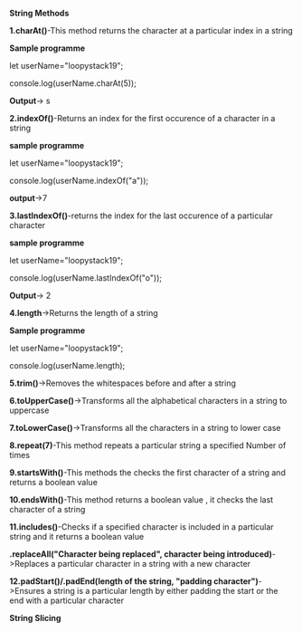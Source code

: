 **String Methods**

**1.charAt()**-This method returns the character at a particular index in a string

**Sample programme**

let userName="loopystack19";

console.log(userName.charAt(5));

**Output**-> s

**2.indexOf()**-Returns an index for the first occurence of a character in a string

**sample programme**

let userName="loopystack19";

console.log(userName.indexOf("a"));

**output**->7

**3.lastIndexOf()**-returns the index for the last occurence of a particular character

**sample programme**

let userName="loopystack19";

console.log(userName.lastIndexOf("o"));

**Output**-> 2

**4.length**->Returns the length of a string

**Sample programme**

let userName="loopystack19";

console.log(userName.length);

**5.trim()**->Removes the whitespaces before and after a string

**6.toUpperCase()**->Transforms all the alphabetical characters in a string to uppercase

**7.toLowerCase()**->Transforms all the characters in a string to lower case 

**8.repeat(7)**-This method repeats a particular string a specified Number of times

**9.startsWith()**-This methods the checks the first character of a string and returns a boolean value 

**10.endsWith()**-This method returns a boolean value , it checks the last character of a string

**11.includes()**-Checks if a specified character is included in a particular string and it returns a boolean value

**.replaceAll("Character being replaced", character being introduced)**->Replaces a particular character in a string with a new character

**12.padStart()/.padEnd(length of the string, "padding character")**->Ensures a string is a particular length by either padding the start or the end with a particular character 

**String Slicing**

